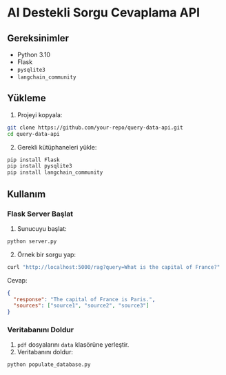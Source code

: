 # AI Destekli Sorgu Cevaplama API

## Gereksinimler

- Python 3.10
- Flask
- `pysqlite3`
- `langchain_community`

## Yükleme

1. Projeyi kopyala:

```bash
git clone https://github.com/your-repo/query-data-api.git
cd query-data-api
```

2. Gerekli kütüphaneleri yükle:
```bash
pip install Flask
pip install pysqlite3
pip install langchain_community
```

## Kullanım
### Flask Server Başlat
1. Sunucuyu başlat:
```bash
python server.py
```

2. Örnek bir sorgu yap:
```bash
curl "http://localhost:5000/rag?query=What is the capital of France?"
```
Cevap:
```json
{
  "response": "The capital of France is Paris.",
  "sources": ["source1", "source2", "source3"]
}
```

### Veritabanını Doldur

1. `pdf` dosyalarını `data` klasörüne yerleştir.
2. Veritabanını doldur:

```bash
python populate_database.py
```






